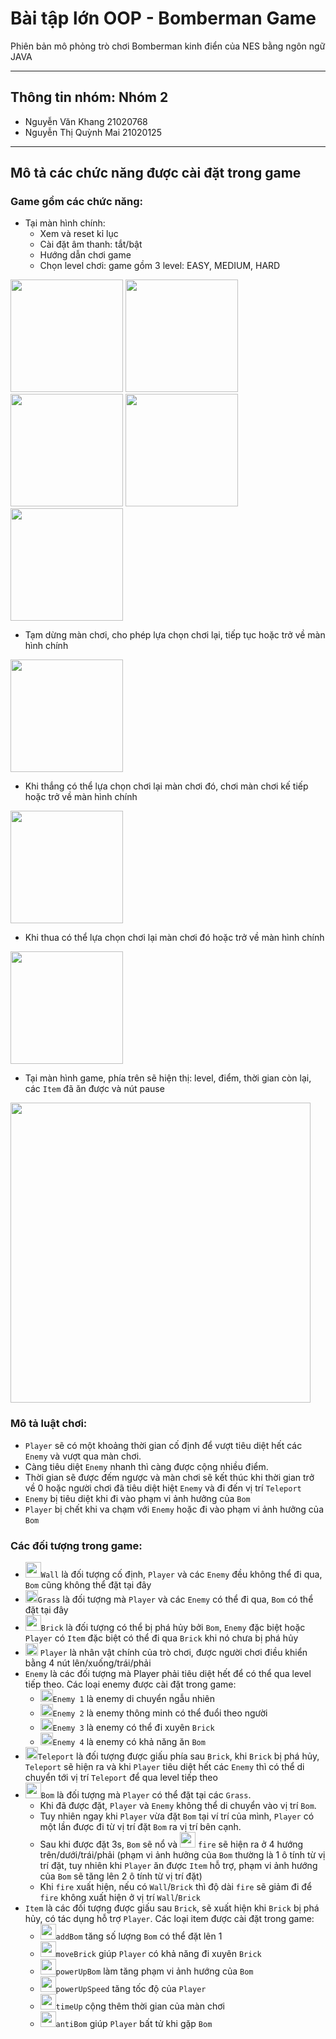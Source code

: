 # Bài tập lớn OOP - Bomberman Game
Phiên bản mô phỏng trò chơi Bomberman kinh điển của NES bằng ngôn ngữ JAVA
***
## Thông tin nhóm: Nhóm 2
* Nguyễn Văn Khang 21020768
* Nguyễn Thị Quỳnh Mai 21020125
***
## Mô tả các chức năng được cài đặt trong game
### Game gồm các chức năng:
* Tại màn hình chính: 
  * Xem và reset kỉ lục
  * Cài đặt âm thanh: tắt/bật
  * Hướng dẫn chơi game
  * Chọn level chơi: game gồm 3 level: EASY, MEDIUM, HARD

<img src="https://github.com/mairyy/TestJavaFx1/blob/main/Picture/mainMenu.png" width="180"> <img src="https://github.com/mairyy/TestJavaFx1/blob/main/Picture/highScore.png" width="180"> <img src="https://github.com/mairyy/TestJavaFx1/blob/main/Picture/setting.png" width="180"> <img src="https://github.com/mairyy/TestJavaFx1/blob/main/Picture/help.png" width="180"> <img src="https://github.com/mairyy/TestJavaFx1/blob/main/Picture/level.png" width="180">
* Tạm dừng màn chơi, cho phép lựa chọn chơi lại, tiếp tục hoặc trở về màn hình chính
<img src="https://github.com/mairyy/TestJavaFx1/blob/main/Picture/pause.png" width="180">

* Khi thắng có thể lựa chọn chơi lại màn chơi đó, chơi màn chơi kế tiếp hoặc trở về màn hình chính
<img src="https://github.com/mairyy/TestJavaFx1/blob/main/Picture/win.png" width="180">

* Khi thua có thể lựa chọn chơi lại màn chơi đó hoặc trở về màn hình chính
<img src="https://github.com/mairyy/TestJavaFx1/blob/main/Picture/lose.png" width="180">

* Tại màn hình game, phía trên sẽ hiện thị: level, điểm, thời gian còn lại, các `Item` đã ăn được và nút pause
<img src="https://github.com/mairyy/TestJavaFx1/blob/main/Picture/scoreBar.png" width="480">

### Mô tả luật chơi: 
* `Player` sẽ có một khoảng thời gian cố định để vượt tiêu diệt hết các `Enemy` và vượt qua màn chơi. 
* Càng tiêu diệt `Enemy` nhanh thì càng được cộng nhiều điểm. 
* Thời gian sẽ được đếm ngược và màn chơi sẽ kết thúc khi thời gian trở về 0 hoặc người chơi đã tiêu diệt hiệt `Enemy` và đi đến vị trí `Teleport`
* `Enemy` bị tiêu diệt khi đi vào phạm vi ảnh hưởng của `Bom`
* `Player` bị chết khi va chạm với `Enemy` hoặc đi vào phạm vi ảnh hưởng của `Bom`
### Các đối tượng trong game:
* <img src="https://github.com/mairyy/TestJavaFx1/blob/main/Picture/wall.png" width="25">`Wall` là đối tượng cố định, `Player` và các `Enemy` đều không thể đi qua, `Bom` cũng không thể đặt tại đây
* <img src="https://github.com/mairyy/TestJavaFx1/blob/main/Picture/grass.png" width="20">`Grass` là đối tượng mà `Player` và các `Enemy` có thể đi qua, `Bom` có thể đặt tại đây
* <img src="https://github.com/mairyy/TestJavaFx1/blob/main/Picture/brick.png" width="25">`Brick` là đối tượng có thể bị phá hủy bởi `Bom`, `Enemy` đặc biệt hoặc `Player` có `Item` đặc biệt có thể đi qua `Brick` khi nó chưa bị phá hủy
* <img src="https://github.com/mairyy/TestJavaFx1/blob/main/Picture/player.png" width="20"> `Player` là nhân vật chính của trò chơi, được người chơi điều khiển bằng 4 nút lên/xuống/trái/phải
* `Enemy` là các đối tượng mà Player phải tiêu diệt hết để có thể qua level tiếp theo. Các loại enemy được cài đặt trong game:
  * <img src="https://github.com/mairyy/TestJavaFx1/blob/main/Picture/enemy1.png" width="20">`Enemy 1` là enemy di chuyển ngẫu nhiên
  * <img src="https://github.com/mairyy/TestJavaFx1/blob/main/Picture/enemy2.png" width="20">`Enemy 2` là enemy thông minh có thể đuổi theo người
  * <img src="https://github.com/mairyy/TestJavaFx1/blob/main/Picture/enemy3.png" width="20">`Enemy 3` là enemy có thể đi xuyên `Brick`
  * <img src="https://github.com/mairyy/TestJavaFx1/blob/main/Picture/enemy4.png" width="20">`Enemy 4` là enemy có khả năng ăn `Bom`
* <img src="https://github.com/mairyy/TestJavaFx1/blob/main/Picture/teleport.png" width="20">`Teleport` là đối tượng được giấu phía sau `Brick`, khi `Brick` bị phá hủy, `Teleport` sẽ hiện ra và khi `Player` tiêu diệt hết các `Enemy` thì có thể di chuyển tới vị trí `Teleport` để qua level tiếp theo
* <img src="https://github.com/mairyy/TestJavaFx1/blob/main/Picture/bom.png" width="25">`Bom` là đối tượng mà `Player` có thể đặt tại các `Grass`. 
  * Khi đã được đặt, `Player` và `Enemy` không thể di chuyển vào vị trí `Bom`. 
  * Tuy nhiên ngay khi `Player` vừa đặt `Bom` tại ví trí của mình, `Player` có một lần được đi từ vị trí đặt `Bom` ra vị trí bên cạnh. 
  * Sau khi được đặt 3s, `Bom` sẽ nổ và <img src="https://github.com/mairyy/TestJavaFx1/blob/main/Picture/fire.png" width="25"> `fire` sẽ hiện ra ở 4 hướng trên/dưới/trái/phải (phạm vi ảnh hưởng của `Bom` thường là 1 ô tính từ vị trí đặt, tuy nhiên khi `Player` ăn được `Item` hỗ trợ, phạm vi ảnh hướng của `Bom` sẽ tăng lên 2 ô tính từ vị trí đặt)
  * Khi `fire` xuất hiện, nếu có `Wall`/`Brick` thì độ dài `fire` sẽ giảm đi để `fire` không xuất hiện ở vị trí `Wall`/`Brick`
* `Item` là các đối tượng được giấu sau `Brick`, sẽ xuất hiện khi `Brick` bị phá hủy, có tác dụng hỗ trợ `Player`. Các loại item được cài đặt trong game:
  * <img src="https://github.com/mairyy/TestJavaFx1/blob/main/Picture/addBom.png" width="25">`addBom` tăng số lượng `Bom` có thể đặt lên 1
  * <img src="https://github.com/mairyy/TestJavaFx1/blob/main/Picture/moveBrick.png" width="25">`moveBrick` giúp `Player` có khả năng đi xuyên `Brick`
  * <img src="https://github.com/mairyy/TestJavaFx1/blob/main/Picture/powerUpBom.png" width="25">`powerUpBom` làm tăng phạm vi ảnh hướng của `Bom`
  * <img src="https://github.com/mairyy/TestJavaFx1/blob/main/Picture/powerUpSpeed.png" width="25">`powerUpSpeed` tăng tốc độ của `Player`
  * <img src="https://github.com/mairyy/TestJavaFx1/blob/main/Picture/timeUp.png" width="25">`timeUp` cộng thêm thời gian của màn chơi
  * <img src="https://github.com/mairyy/TestJavaFx1/blob/main/Picture/antiBom.png" width="25">`antiBom` giúp `Player` bất tử khi gặp `Bom`
